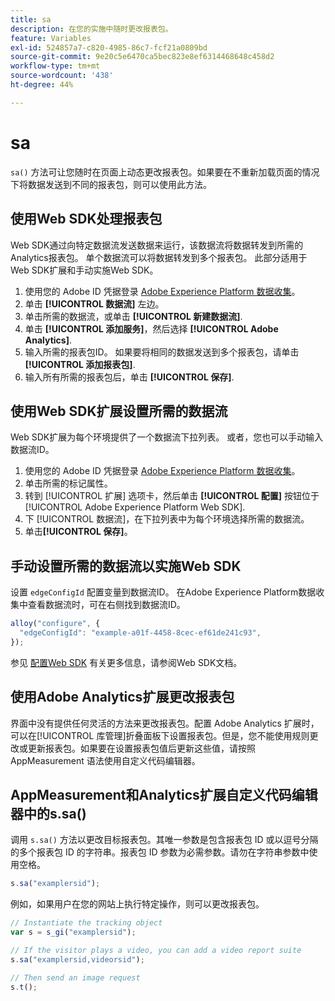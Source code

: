 ```yaml
---
title: sa
description: 在您的实施中随时更改报表包。
feature: Variables
exl-id: 524857a7-c820-4985-86c7-fcf21a0809bd
source-git-commit: 9e20c5e6470ca5bec823e8ef6314468648c458d2
workflow-type: tm+mt
source-wordcount: '438'
ht-degree: 44%

---
```


# sa

`sa()` 方法可让您随时在页面上动态更改报表包。如果要在不重新加载页面的情况下将数据发送到不同的报表包，则可以使用此方法。

## 使用Web SDK处理报表包

Web SDK通过向特定数据流发送数据来运行，该数据流将数据转发到所需的Analytics报表包。 单个数据流可以将数据转发到多个报表包。 此部分适用于Web SDK扩展和手动实施Web SDK。

1. 使用您的 Adobe ID 凭据登录 [Adobe Experience Platform 数据收集](https://experience.adobe.com/data-collection)。
1. 单击 **[!UICONTROL 数据流]** 左边。
1. 单击所需的数据流，或单击 **[!UICONTROL 新建数据流]**.
1. 单击 **[!UICONTROL 添加服务]**，然后选择 **[!UICONTROL Adobe Analytics]**.
1. 输入所需的报表包ID。 如果要将相同的数据发送到多个报表包，请单击 **[!UICONTROL 添加报表包]**.
1. 输入所有所需的报表包后，单击 **[!UICONTROL 保存]**.

## 使用Web SDK扩展设置所需的数据流

Web SDK扩展为每个环境提供了一个数据流下拉列表。 或者，您也可以手动输入数据流ID。

1. 使用您的 Adobe ID 凭据登录 [Adobe Experience Platform 数据收集](https://experience.adobe.com/data-collection)。
1. 单击所需的标记属性。
1. 转到 [!UICONTROL 扩展] 选项卡，然后单击 **[!UICONTROL 配置]** 按钮位于 [!UICONTROL Adobe Experience Platform Web SDK].
1. 下 [!UICONTROL 数据流]，在下拉列表中为每个环境选择所需的数据流。
1. 单击&#x200B;**[!UICONTROL 保存]**。

## 手动设置所需的数据流以实施Web SDK

设置 `edgeConfigId` 配置变量到数据流ID。 在Adobe Experience Platform数据收集中查看数据流时，可在右侧找到数据流ID。

```js
alloy("configure", {
  "edgeConfigId": "example-a01f-4458-8cec-ef61de241c93",
});
```

参见 [配置Web SDK](https://experienceleague.adobe.com/docs/experience-platform/edge/fundamentals/configuring-the-sdk.html?lang=zh-Hans) 有关更多信息，请参阅Web SDK文档。

## 使用Adobe Analytics扩展更改报表包

界面中没有提供任何灵活的方法来更改报表包。配置 Adobe Analytics 扩展时，可以在[!UICONTROL 库管理]折叠面板下设置报表包。但是，您不能使用规则更改或更新报表包。如果要在设置报表包值后更新这些值，请按照 AppMeasurement 语法使用自定义代码编辑器。

## AppMeasurement和Analytics扩展自定义代码编辑器中的s.sa()

调用 `s.sa()` 方法以更改目标报表包。其唯一参数是包含报表包 ID 或以逗号分隔的多个报表包 ID 的字符串。报表包 ID 参数为必需参数。请勿在字符串参数中使用空格。

```js
s.sa("examplersid");
```

例如，如果用户在您的网站上执行特定操作，则可以更改报表包。

```js
// Instantiate the tracking object
var s = s_gi("examplersid");

// If the visitor plays a video, you can add a video report suite
s.sa("examplersid,videorsid");

// Then send an image request
s.t();
```
